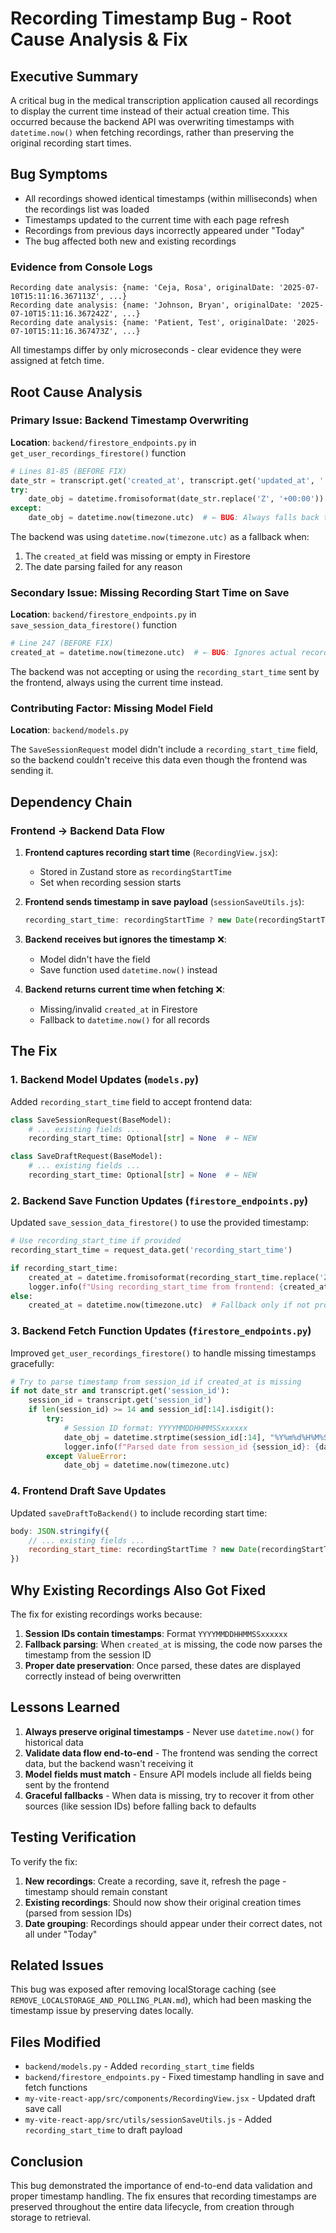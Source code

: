 # Recording Timestamp Bug - Root Cause Analysis & Fix

## Executive Summary

A critical bug in the medical transcription application caused all recordings to display the current time instead of their actual creation time. This occurred because the backend API was overwriting timestamps with `datetime.now()` when fetching recordings, rather than preserving the original recording start times.

## Bug Symptoms

- All recordings showed identical timestamps (within milliseconds) when the recordings list was loaded
- Timestamps updated to the current time with each page refresh
- Recordings from previous days incorrectly appeared under "Today"
- The bug affected both new and existing recordings

### Evidence from Console Logs
```
Recording date analysis: {name: 'Ceja, Rosa', originalDate: '2025-07-10T15:11:16.367113Z', ...}
Recording date analysis: {name: 'Johnson, Bryan', originalDate: '2025-07-10T15:11:16.367242Z', ...}
Recording date analysis: {name: 'Patient, Test', originalDate: '2025-07-10T15:11:16.367473Z', ...}
```
All timestamps differ by only microseconds - clear evidence they were assigned at fetch time.

## Root Cause Analysis

### Primary Issue: Backend Timestamp Overwriting

**Location**: `backend/firestore_endpoints.py` in `get_user_recordings_firestore()` function

```python
# Lines 81-85 (BEFORE FIX)
date_str = transcript.get('created_at', transcript.get('updated_at', ''))
try:
    date_obj = datetime.fromisoformat(date_str.replace('Z', '+00:00')) if date_str else datetime.now(timezone.utc)
except:
    date_obj = datetime.now(timezone.utc)  # ← BUG: Always falls back to current time
```

The backend was using `datetime.now(timezone.utc)` as a fallback when:
1. The `created_at` field was missing or empty in Firestore
2. The date parsing failed for any reason

### Secondary Issue: Missing Recording Start Time on Save

**Location**: `backend/firestore_endpoints.py` in `save_session_data_firestore()` function

```python
# Line 247 (BEFORE FIX)
created_at = datetime.now(timezone.utc)  # ← BUG: Ignores actual recording start time
```

The backend was not accepting or using the `recording_start_time` sent by the frontend, always using the current time instead.

### Contributing Factor: Missing Model Field

**Location**: `backend/models.py`

The `SaveSessionRequest` model didn't include a `recording_start_time` field, so the backend couldn't receive this data even though the frontend was sending it.

## Dependency Chain

### Frontend → Backend Data Flow

1. **Frontend captures recording start time** (`RecordingView.jsx`):
   - Stored in Zustand store as `recordingStartTime`
   - Set when recording session starts

2. **Frontend sends timestamp in save payload** (`sessionSaveUtils.js`):
   ```javascript
   recording_start_time: recordingStartTime ? new Date(recordingStartTime).toISOString() : new Date().toISOString()
   ```

3. **Backend receives but ignores the timestamp** ❌:
   - Model didn't have the field
   - Save function used `datetime.now()` instead

4. **Backend returns current time when fetching** ❌:
   - Missing/invalid `created_at` in Firestore
   - Fallback to `datetime.now()` for all records

## The Fix

### 1. Backend Model Updates (`models.py`)

Added `recording_start_time` field to accept frontend data:

```python
class SaveSessionRequest(BaseModel):
    # ... existing fields ...
    recording_start_time: Optional[str] = None  # ← NEW

class SaveDraftRequest(BaseModel):
    # ... existing fields ...
    recording_start_time: Optional[str] = None  # ← NEW
```

### 2. Backend Save Function Updates (`firestore_endpoints.py`)

Updated `save_session_data_firestore()` to use the provided timestamp:

```python
# Use recording_start_time if provided
recording_start_time = request_data.get('recording_start_time')

if recording_start_time:
    created_at = datetime.fromisoformat(recording_start_time.replace('Z', '+00:00'))
    logger.info(f"Using recording_start_time from frontend: {created_at.isoformat()}")
else:
    created_at = datetime.now(timezone.utc)  # Fallback only if not provided
```

### 3. Backend Fetch Function Updates (`firestore_endpoints.py`)

Improved `get_user_recordings_firestore()` to handle missing timestamps gracefully:

```python
# Try to parse timestamp from session_id if created_at is missing
if not date_str and transcript.get('session_id'):
    session_id = transcript.get('session_id')
    if len(session_id) >= 14 and session_id[:14].isdigit():
        try:
            # Session ID format: YYYYMMDDHHMMSSxxxxxx
            date_obj = datetime.strptime(session_id[:14], "%Y%m%d%H%M%S").replace(tzinfo=timezone.utc)
            logger.info(f"Parsed date from session_id {session_id}: {date_obj}")
        except ValueError:
            date_obj = datetime.now(timezone.utc)
```

### 4. Frontend Draft Save Updates

Updated `saveDraftToBackend()` to include recording start time:

```javascript
body: JSON.stringify({
    // ... existing fields ...
    recording_start_time: recordingStartTime ? new Date(recordingStartTime).toISOString() : null
})
```

## Why Existing Recordings Also Got Fixed

The fix for existing recordings works because:

1. **Session IDs contain timestamps**: Format `YYYYMMDDHHMMSSxxxxxx`
2. **Fallback parsing**: When `created_at` is missing, the code now parses the timestamp from the session ID
3. **Proper date preservation**: Once parsed, these dates are displayed correctly instead of being overwritten

## Lessons Learned

1. **Always preserve original timestamps** - Never use `datetime.now()` for historical data
2. **Validate data flow end-to-end** - The frontend was sending the correct data, but the backend wasn't receiving it
3. **Model fields must match** - Ensure API models include all fields being sent by the frontend
4. **Graceful fallbacks** - When data is missing, try to recover it from other sources (like session IDs) before falling back to defaults

## Testing Verification

To verify the fix:

1. **New recordings**: Create a recording, save it, refresh the page - timestamp should remain constant
2. **Existing recordings**: Should now show their original creation times (parsed from session IDs)
3. **Date grouping**: Recordings should appear under their correct dates, not all under "Today"

## Related Issues

This bug was exposed after removing localStorage caching (see `REMOVE_LOCALSTORAGE_AND_POLLING_PLAN.md`), which had been masking the timestamp issue by preserving dates locally.

## Files Modified

- `backend/models.py` - Added `recording_start_time` fields
- `backend/firestore_endpoints.py` - Fixed timestamp handling in save and fetch functions  
- `my-vite-react-app/src/components/RecordingView.jsx` - Updated draft save call
- `my-vite-react-app/src/utils/sessionSaveUtils.js` - Added `recording_start_time` to draft payload

## Conclusion

This bug demonstrated the importance of end-to-end data validation and proper timestamp handling. The fix ensures that recording timestamps are preserved throughout the entire data lifecycle, from creation through storage to retrieval.